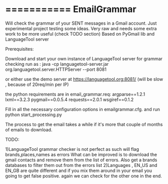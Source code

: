 ===========
EmailGrammar
============

Will check the grammar of your SENT messages in a Gmail account.
Just experimental project testing some ideas. Very raw and needs some extra work to be more useful (check TODO section)
Based on PyGmail lib and LanguageTool server


Prerequisites:

Download and start your own instance of LanguageTool server for grammar checking
run as :
    java -cp languagetool-server.jar org.languagetool.server.HTTPServer --port 8081

or either use the demo server at https://languagetool.org:8081/ (will be slow , because of 20req/min per IP)



the python requirements are in email_grammar.req:
argparse==1.2.1
lxml==3.2.3
pygmail==0.0.5.4
requests==2.0.1
wsgiref==0.1.2


Fill in all the necessary configuration options in emailgrammar.cfg.
and run
    python start_processing.py

The process to get the email takes a while if it's more that couple of months of emails to download.


TODO:

1)LanguageTool grammar checker is not perfect as such will flag brands,places,names as errors
What can be improved is to download the gmail contacts and remove them from the list of errors.
Also get a brands databases to filter them out from the errors list
2)Languages , EN_US and EN_GB are quite different and if you mix them around in your email you going to get false positive.
  again we can check for the other one in the end.

